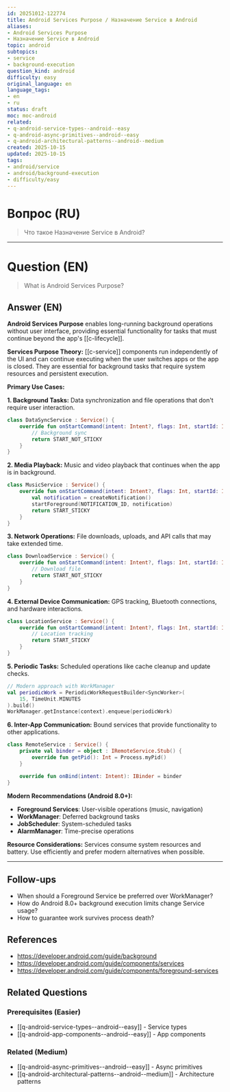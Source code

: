```yaml
---
id: 20251012-122774
title: Android Services Purpose / Назначение Service в Android
aliases:
- Android Services Purpose
- Назначение Service в Android
topic: android
subtopics:
- service
- background-execution
question_kind: android
difficulty: easy
original_language: en
language_tags:
- en
- ru
status: draft
moc: moc-android
related:
- q-android-service-types--android--easy
- q-android-async-primitives--android--easy
- q-android-architectural-patterns--android--medium
created: 2025-10-15
updated: 2025-10-15
tags:
- android/service
- android/background-execution
- difficulty/easy
---
```


# Вопрос (RU)
> Что такое Назначение Service в Android?

---

# Question (EN)
> What is Android Services Purpose?

## Answer (EN)
**Android Services Purpose** enables long-running background operations without user interface, providing essential functionality for tasks that must continue beyond the app's [[c-lifecycle]].

**Services Purpose Theory:**
[[c-service]] components run independently of the UI and can continue executing when the user switches apps or the app is closed. They are essential for background tasks that require system resources and persistent execution.

**Primary Use Cases:**

**1. Background Tasks:**
Data synchronization and file operations that don't require user interaction.

```kotlin
class DataSyncService : Service() {
    override fun onStartCommand(intent: Intent?, flags: Int, startId: Int): Int {
        // Background sync
        return START_NOT_STICKY
    }
}
```

**2. Media Playback:**
Music and video playback that continues when the app is in background.

```kotlin
class MusicService : Service() {
    override fun onStartCommand(intent: Intent?, flags: Int, startId: Int): Int {
        val notification = createNotification()
        startForeground(NOTIFICATION_ID, notification)
        return START_STICKY
    }
}
```

**3. Network Operations:**
File downloads, uploads, and API calls that may take extended time.

```kotlin
class DownloadService : Service() {
    override fun onStartCommand(intent: Intent?, flags: Int, startId: Int): Int {
        // Download file
        return START_NOT_STICKY
    }
}
```

**4. External Device Communication:**
GPS tracking, Bluetooth connections, and hardware interactions.

```kotlin
class LocationService : Service() {
    override fun onStartCommand(intent: Intent?, flags: Int, startId: Int): Int {
        // Location tracking
        return START_STICKY
    }
}
```

**5. Periodic Tasks:**
Scheduled operations like cache cleanup and update checks.

```kotlin
// Modern approach with WorkManager
val periodicWork = PeriodicWorkRequestBuilder<SyncWorker>(
    15, TimeUnit.MINUTES
).build()
WorkManager.getInstance(context).enqueue(periodicWork)
```

**6. Inter-App Communication:**
Bound services that provide functionality to other applications.

```kotlin
class RemoteService : Service() {
    private val binder = object : IRemoteService.Stub() {
        override fun getPid(): Int = Process.myPid()
    }

    override fun onBind(intent: Intent): IBinder = binder
}
```

**Modern Recommendations (Android 8.0+):**
- **Foreground Services**: User-visible operations (music, navigation)
- **WorkManager**: Deferred background tasks
- **JobScheduler**: System-scheduled tasks
- **AlarmManager**: Time-precise operations

**Resource Considerations:**
Services consume system resources and battery. Use efficiently and prefer modern alternatives when possible.

---

## Follow-ups

- When should a Foreground Service be preferred over WorkManager?
- How do Android 8.0+ background execution limits change Service usage?
- How to guarantee work survives process death?

## References

- https://developer.android.com/guide/background
- https://developer.android.com/guide/components/services
- https://developer.android.com/guide/components/foreground-services

## Related Questions

### Prerequisites (Easier)
- [[q-android-service-types--android--easy]] - Service types
- [[q-android-app-components--android--easy]] - App components

### Related (Medium)
- [[q-android-async-primitives--android--easy]] - Async primitives
- [[q-android-architectural-patterns--android--medium]] - Architecture patterns